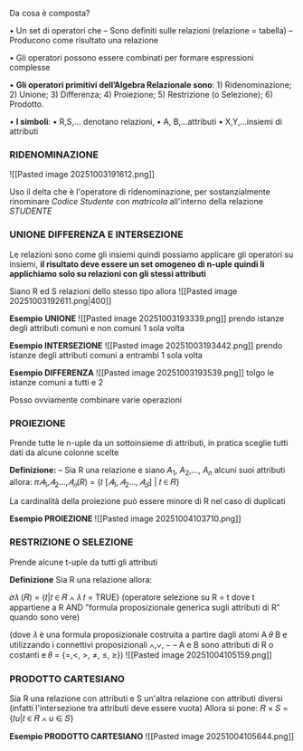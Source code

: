 Da cosa è composta?

• Un set di operatori che 
	– Sono definiti sulle relazioni (relazione = tabella)
	– Producono come risultato una relazione 

• Gli operatori possono essere combinati per formare espressioni complesse

• **Gli operatori primitivi dell’Algebra Relazionale sono**:
	1) Ridenominazione; 
	2) Unione; 
	3) Differenza; 
	4) Proiezione; 
	5) Restrizione (o Selezione); 
	6) Prodotto. 

• **I simboli**: 
	• R,S,... denotano relazioni, 
	• A, B,…attributi 
	• X,Y,…insiemi di attributi


### **RIDENOMINAZIONE**
![[Pasted image 20251003191612.png]]

Uso il delta che è l'operatore di ridenominazione, per sostanzialmente rinominare *Codice Studente* con *matricola* all'interno della relazione *STUDENTE*


### **UNIONE DIFFERENZA E INTERSEZIONE**
Le relazioni sono come gli insiemi quindi possiamo applicare gli operatori su insiemi, **il risultato deve essere un set omogeneo di n-uple quindi li applichiamo solo su relazioni con gli stessi attributi** 

Siano R ed S relazioni dello stesso tipo allora
![[Pasted image 20251003192611.png|400]]



**Esempio** **UNIONE**
![[Pasted image 20251003193339.png]]
prendo istanze degli attributi comuni e non comuni 1 sola volta

**Esempio INTERSEZIONE** 
![[Pasted image 20251003193442.png]]
prendo istanze degli attributi comuni a entrambi 1 sola volta

**Esempio DIFFERENZA** 
![[Pasted image 20251003193539.png]]
tolgo le istanze comuni a tutti e 2

Posso ovviamente combinare varie operazioni

### **PROIEZIONE**
Prende tutte le n-uple da un sottoinsieme di attributi, in pratica sceglie tutti dati da alcune colonne scelte

**Definizione:**
– Sia R una relazione e siano $A_1$, $A_2$,…, $A_n$ alcuni suoi attributi allora: 
𝜋$𝐴_1$,$𝐴_2$…,$𝐴_𝑛$$(R)$ = {𝑡 $[𝐴_1, 𝐴_2 … , 𝐴_𝑆]$ | 𝑡 ∈ 𝑅}

La cardinalità della proiezione può essere minore di R nel caso di duplicati

**Esempio PROIEZIONE**
![[Pasted image 20251004103710.png]]


### **RESTRIZIONE O SELEZIONE**
Prende alcune t-uple da tutti gli attributi

**Definizione**
Sia R una relazione allora:

𝜎𝜆 (𝑅) = {𝑡|𝑡 ∈ 𝑅 ∧ 𝜆 𝑡 = TRUE}
(operatore selezione su R = t dove t appartiene a R AND "formula proposizionale generica sugli attributi di R" quando sono vere)

(dove 𝜆 è una formula proposizionale costruita a partire dagli atomi A 𝜃 B e utilizzando i connettivi proposizionali ∧,∨, ∼ 
– A e B sono attributi di R o costanti e 𝜃 = {=,<, >, ≠, ≤, ≥})
![[Pasted image 20251004105159.png]]

### **PRODOTTO CARTESIANO**
Sia R una relazione con attributi e S un'altra relazione con attributi diversi (infatti l'intersezione tra attributi deve essere vuota)
Allora si pone:
𝑅 × 𝑆 = {𝑡$u$|𝑡 ∈ 𝑅 ∧ $u$ ∈ 𝑆}

**Esempio PRODOTTO CARTESIANO**
![[Pasted image 20251004105644.png]]


